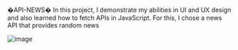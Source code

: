 �A P I - N E W S �
In this project, I demonstrate my abilities in UI and UX design and also learned how to fetch APIs in JavaScript. For this, I chose a news API that provides random news


![image](https://github.com/marvel987dc/API-NEWS/assets/69006778/6a384182-04f2-4710-a329-0249a2cf7fb9)



